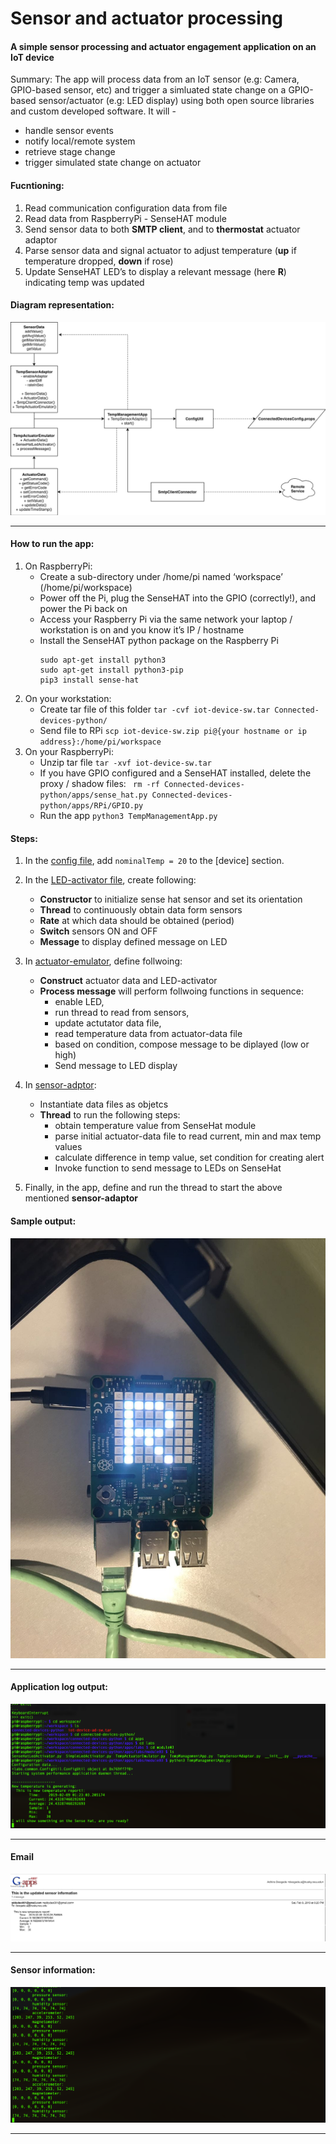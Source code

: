# Sensor and actuator processing
#### A simple sensor processing and actuator engagement application on an IoT device
Summary: The app will process data from an IoT sensor (e.g: Camera, GPIO-based sensor, etc) and trigger a simluated state change on a GPIO-based sensor/actuator (e.g: LED display) using both open source libraries and custom developed software. It will - 
- handle sensor events
- notify local/remote system
- retrieve stage change
- trigger simulated state change on actuator

#### Fucntioning: 
1. Read communication configuration data from file
2. Read data from RaspberryPi - SenseHAT module
3. Send sensor data to both **SMTP client**, and to **thermostat** actuator adaptor
4. Parse sensor data and signal actuator to adjust temperature (**up** if temperature dropped, **down** if rose)
5. Update SenseHAT LED’s to display a relevant message (here **R**) indicating temp was updated


#### Diagram representation:
![alt text](https://github.com/Adhira-Deogade/Connected-devices-python/blob/master/apps/labs/module03/Module03.png)
___

#### How to run the app:
1. On RaspberryPi:
    - Create a sub-directory under /home/pi named ‘workspace’ (/home/pi/workspace)
    - Power off the Pi, plug the SenseHAT into the GPIO (correctly!), and power the Pi back on
    - Access your Raspberry Pi via the same network your laptop / workstation is on and you know it’s IP / hostname
    - Install the SenseHAT python package on the Raspberry Pi
      ```
      sudo apt-get install python3
      sudo apt-get install python3-pip
      pip3 install sense-hat
      ```
2. On your workstation:
    - Create tar file of this folder ```tar -cvf iot-device-sw.tar Connected-devices-python/```
    - Send file to RPi ```scp iot-device-sw.zip pi@{your hostname or ip address}:/home/pi/workspace```
3. On your RaspberryPi:
    - Unzip tar file ```tar -xvf iot-device-sw.tar```
    - If you have GPIO configured and a SenseHAT installed, delete the proxy / shadow files:
      ``` rm -rf Connected-devices-python/apps/sense_hat.py Connected-devices-python/apps/RPi/GPIO.py```
    - Run the app ```python3 TempManagementApp.py```
  

#### Steps:
1. In the [config file](https://github.com/Adhira-Deogade/Connected-devices-python/blob/master/config/ConnectedDevicesConfig.props), add ```nominalTemp = 20``` to the [device] section.

2. In the [LED-activator file](apps/labs/module03/SenseHatLedActivator.py), create following:
    - **Constructor** to initialize sense hat sensor and set its orientation
    - **Thread** to continuously obtain data form sensors
    - **Rate** at which data should be obtained (period)
    - **Switch** sensors ON and OFF
    - **Message** to display defined message on LED

3. In [actuator-emulator](apps/labs/module03/TempActuatorEmulator.py), define follwoing:
    - **Construct** actuator data and LED-activator
    - **Process message** will perform follwoing functions in sequence:
      - enable LED, 
      - run thread to read from sensors, 
      - update actutator data file,
      - read temperature data from actuator-data file
      - based on condition, compose message to be diplayed (low or high)
      - Send message to LED display

4. In [sensor-adptor](apps/labs/module03/TempSensorAdaptor.py):
    - Instantiate data files as objetcs
    - **Thread** to run the following steps:
      - obtain temperature value from SenseHat module
      - parse initial actuator-data file to read current, min and max temp values
      - calculate difference in temp value, set condition for creating alert
      - Invoke function to send message to LEDs on SenseHat

5. Finally, in the app, define and run the thread to start the above mentioned **sensor-adaptor**

#### Sample output:
![alt text](https://github.com/Adhira-Deogade/Connected-devices-python/blob/master/apps/labs/module03/SenseHatOutput.jpg)
___

#### Application log output:
![alt text](https://github.com/Adhira-Deogade/Connected-devices-python/blob/master/apps/labs/module03/AppLogOp3.png)
___

#### Email
![alt text](https://github.com/Adhira-Deogade/Connected-devices-python/blob/master/apps/labs/module03/Email3.png)
___

#### Sensor information:
![alt text](https://github.com/Adhira-Deogade/Connected-devices-python/blob/master/apps/labs/module03/sensorReadings.png)
___
